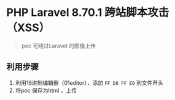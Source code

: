 # PHP Laravel 8.70.1 跨站脚本攻击（XSS）

> poc 可绕过Laravel 的图像上传

## 利用步骤
1. 利用16进制编辑器（01editor），添加  `FF D8 FF E0` 到文件开头
2. 将poc 保存为html ，上传